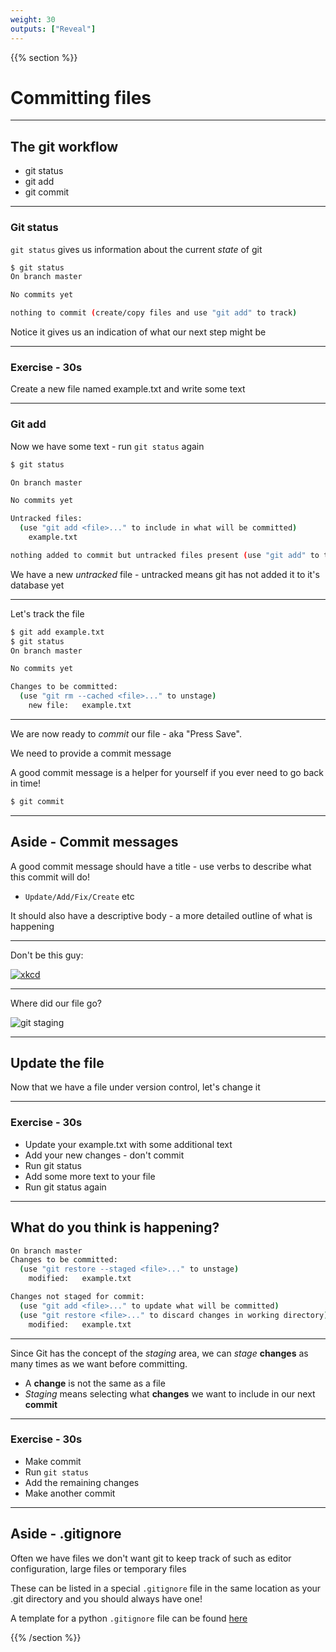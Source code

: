 ```yaml
---
weight: 30
outputs: ["Reveal"]
---
```



{{% section %}}

# Committing files

---

## The git workflow

- git status
- git add
- git commit

---

### Git status

`git status` gives us information about the current *state* of git

```bash
$ git status
On branch master

No commits yet

nothing to commit (create/copy files and use "git add" to track)
```

Notice it gives us an indication of what our next step might be

---

### Exercise - 30s

Create a new file named example.txt and write some text

---

### Git add

Now we have some text - run `git status` again

```bash
$ git status

On branch master

No commits yet

Untracked files:
  (use "git add <file>..." to include in what will be committed)
	example.txt

nothing added to commit but untracked files present (use "git add" to track)
```

We have a new *untracked* file - untracked means git has not added it to it's database yet

---

Let's track the file

```bash
$ git add example.txt
$ git status
On branch master

No commits yet

Changes to be committed:
  (use "git rm --cached <file>..." to unstage)
	new file:   example.txt
```

---

We are now ready to *commit* our file - aka "Press Save".

We need to provide a commit message

A good commit message is a helper for yourself if you ever need to go back in time!

```bash
$ git commit
```

---

## Aside - Commit messages

A good commit message should have a title - use verbs to describe what this commit will do!

- `Update/Add/Fix/Create` etc

It should also have a descriptive body - a more detailed outline of what is happening

---

Don't be this guy:

[![xkcd](https://imgs.xkcd.com/comics/git_commit.png)](https://xkcd.com/1296/)

---

Where did our file go?

![git staging](/images/git_staging.png)

---

## Update the file

Now that we have a file under version control, let's change it

---

### Exercise - 30s

- Update your example.txt with some additional text
- Add your new changes - don't commit
- Run git status
- Add some more text to your file
- Run git status again

---

## What do you think is happening?

```bash
On branch master
Changes to be committed:
  (use "git restore --staged <file>..." to unstage)
	modified:   example.txt

Changes not staged for commit:
  (use "git add <file>..." to update what will be committed)
  (use "git restore <file>..." to discard changes in working directory)
	modified:   example.txt
```

---

Since Git has the concept of the *staging* area, we can *stage* **changes** as many times as we want before committing.

- A **change** is not the same as a file
- *Staging* means selecting what **changes** we want to include in our next **commit**

---

### Exercise - 30s

- Make commit
- Run `git status`
- Add the remaining changes
- Make another commit

---

## Aside - .gitignore

Often we have files we don't want git to keep track of such as editor configuration, large files or temporary files

These can be listed in a special `.gitignore` file in the same location as your .git directory and you should always have one!

A template for a python `.gitignore` file can be found [here](https://github.com/github/gitignore/blob/master/Python.gitignore)


{{% /section %}}
